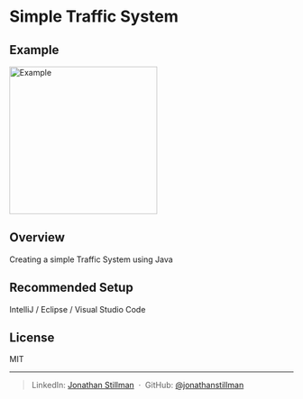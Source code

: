 # Simple Traffic System

## Example
<img width="262" alt="Example" src="https://user-images.githubusercontent.com/68572893/211043706-94f79319-0f3e-45c7-b42c-507992d78fab.png">

## Overview
Creating a simple Traffic System using Java

## Recommended Setup
IntelliJ / Eclipse / Visual Studio Code

## License

MIT

---

> LinkedIn: [Jonathan Stillman](https://www.linkedin.com/in/jonathanstillman1/) &nbsp;&middot;&nbsp;
> GitHub: [@jonathanstillman](https://github.com/JonathanStillman)
